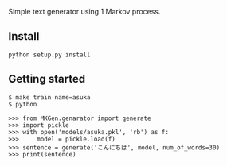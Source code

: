 Simple text generator using 1 Markov process.

## Install
```
python setup.py install
```


## Getting started

```
$ make train name=asuka
$ python

>>> from MKGen.genarator import generate
>>> import pickle
>>> with open('models/asuka.pkl', 'rb') as f:
>>>     model = pickle.load(f)
>>> sentence = generate('こんにちは', model, num_of_words=30)
>>> print(sentence)
```



